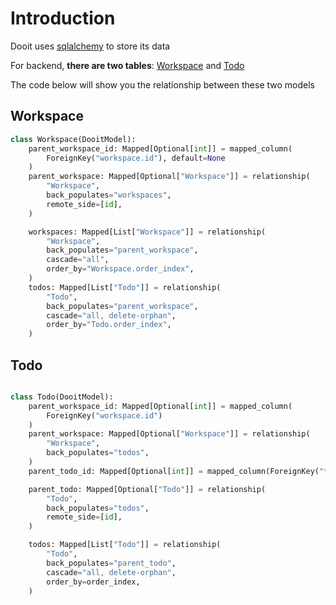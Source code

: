 # Introduction

Dooit uses [sqlalchemy](https://www.sqlalchemy.org/) to store its data

For backend, **there are two tables**: [Workspace](/backend/workspace) and  [Todo](/backend/todo)

The code below will show you the relationship between these two models

## Workspace

```python
class Workspace(DooitModel):
    parent_workspace_id: Mapped[Optional[int]] = mapped_column(
        ForeignKey("workspace.id"), default=None
    )
    parent_workspace: Mapped[Optional["Workspace"]] = relationship(
        "Workspace",
        back_populates="workspaces",
        remote_side=[id],
    )

    workspaces: Mapped[List["Workspace"]] = relationship(
        "Workspace",
        back_populates="parent_workspace",
        cascade="all",
        order_by="Workspace.order_index",
    )
    todos: Mapped[List["Todo"]] = relationship(
        "Todo",
        back_populates="parent_workspace",
        cascade="all, delete-orphan",
        order_by="Todo.order_index",
    )
```

## Todo

```python

class Todo(DooitModel):
    parent_workspace_id: Mapped[Optional[int]] = mapped_column(
        ForeignKey("workspace.id")
    )
    parent_workspace: Mapped[Optional["Workspace"]] = relationship(
        "Workspace",
        back_populates="todos",
    )
    parent_todo_id: Mapped[Optional[int]] = mapped_column(ForeignKey("todo.id"))

    parent_todo: Mapped[Optional["Todo"]] = relationship(
        "Todo",
        back_populates="todos",
        remote_side=[id],
    )

    todos: Mapped[List["Todo"]] = relationship(
        "Todo",
        back_populates="parent_todo",
        cascade="all, delete-orphan",
        order_by=order_index,
    )


```

